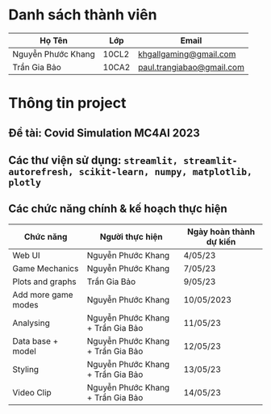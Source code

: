 # Danh sách thành viên

| Họ Tên             | Lớp   | Email                     |
| ------------------ | ----- | ------------------------- |
| Nguyễn Phước Khang | 10CL2 | khgallgaming@gmail.com    |
| Trần Gia Bảo       | 10CA2 | paul.trangiabao@gmail.com |

# Thông tin project

## Đề tài: Covid Simulation MC4AI 2023

## Các thư viện sử dụng: `streamlit, streamlit-autorefresh, scikit-learn, numpy, matplotlib, plotly`

## Các chức năng chính & kế hoạch thực hiện

| Chức năng           | Người thực hiện                   | Ngày hoàn thành dự kiến |
| ------------------- | --------------------------------- | ----------------------- |
| Web UI              | Nguyễn Phước Khang                | 4/05/23                 |
| Game Mechanics      | Nguyễn Phước Khang                | 7/05/23                 |
| Plots and graphs    | Trần Gia Bảo                      | 9/05/23                 |
| Add more game modes | Nguyễn Phước Khang                | 10/05/2023              |
| Analysing           | Nguyễn Phước Khang + Trần Gia Bảo | 11/05/23                |
| Data base + model   | Nguyễn Phước Khang + Trần Gia Bảo | 12/05/23                |
| Styling             | Nguyễn Phước Khang + Trần Gia Bảo | 13/05/23                |
| Video Clip          | Nguyễn Phước Khang + Trần Gia Bảo | 14/05/23                |
